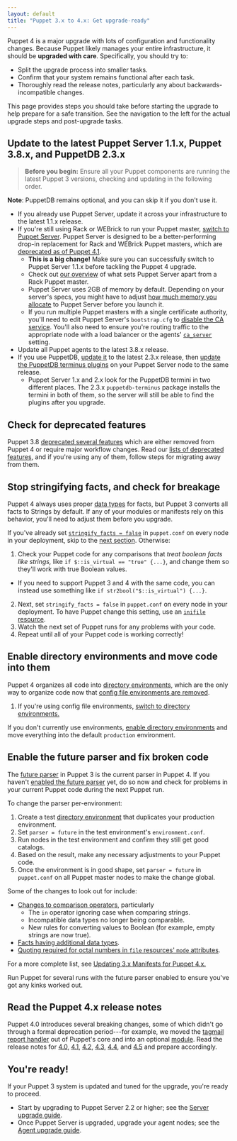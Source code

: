```yaml
---
layout: default
title: "Puppet 3.x to 4.x: Get upgrade-ready"
---
```


Puppet 4 is a major upgrade with lots of configuration and functionality changes. Because Puppet likely manages your entire infrastructure, it should be **upgraded with care**. Specifically, you should try to:

* Split the upgrade process into smaller tasks.
* Confirm that your system remains functional after each task.
* Thoroughly read the release notes, particularly any about backwards-incompatible changes.

This page provides steps you should take before starting the upgrade to help prepare for a safe transition. See the navigation to the left for the actual upgrade steps and post-upgrade tasks.

## Update to the latest Puppet Server 1.1.x, Puppet 3.8.x, and PuppetDB 2.3.x

>**Before you begin:** Ensure all your Puppet components are running the latest Puppet 3 versions, checking and updating in the following order.

**Note**: PuppetDB remains optional, and you can skip it if you don't use it.

- If you already use Puppet Server, update it across your infrastructure to the latest 1.1.x release.
- If you're still using Rack or WEBrick to run your Puppet master, [switch to Puppet Server](/puppetserver/1.1/install_from_packages.html). Puppet Server is designed to be a better-performing drop-in replacement for Rack and WEBrick Puppet masters, which are [deprecated as of Puppet 4.1](/puppet/4.1/reference/release_notes.html#deprecated-rack-and-webrick-web-servers-for-puppet-master).
  - **This is a big change!** Make sure you can successfully switch to Puppet Server 1.1.x before tackling the Puppet 4 upgrade.
  - Check out [our overview](/puppetserver/1.1/puppetserver_vs_passenger.html) of what sets Puppet Server apart from a Rack Puppet master.
  - Puppet Server uses 2GB of memory by default. Depending on your server's specs, you might have to adjust [how much memory you allocate](/puppetserver/1.1/install_from_packages.html#memory-allocation) to Puppet Server before you launch it.
  - If you run multiple Puppet masters with a single certificate authority, you'll need to edit Puppet Server's `bootstrap.cfg` to [disable the CA service](/puppetserver/1.1/external_ca_configuration.html#disabling-the-internal-puppet-ca-service). You'll also need to ensure you're routing traffic to the appropriate node with a load balancer or the agents' [`ca_server`](./configuration.html#caserver) setting.
- Update all Puppet agents to the latest 3.8.x release.
- If you use PuppetDB, [update it](/puppetdb/2.3/upgrade.html) to the latest 2.3.x release, then [update the PuppetDB terminus plugins](/puppetdb/2.3/upgrade.html#upgrading-the-terminus-plugins) on your Puppet Server node to the same release.
    - Puppet Server 1.x and 2.x look for the PuppetDB termini in two different places. The 2.3.x `puppetdb-terminus` package installs the termini in both of them, so the server will still be able to find the plugins after you upgrade.

## Check for deprecated features

[deprecations]: /puppet/3.8/reference/deprecated_summary.html

Puppet 3.8 [deprecated several features][deprecations] which are either removed from Puppet 4 or require major workflow changes. Read our [lists of deprecated features][deprecations], and if you're using any of them, follow steps for migrating away from them.

## Stop stringifying facts, and check for breakage

Puppet 4 always uses proper [data types](./lang_data.html) for facts, but Puppet 3 converts all facts to Strings by default. If any of your modules or manifests rely on this behavior, you'll need to adjust them before you upgrade.

If you've already set [`stringify_facts = false`](/puppet/3.8/reference/deprecated_settings.html#stringifyfacts--true) in `puppet.conf` on every node in your deployment, skip to the [next section](#enable-directory-environments-and-move-code-into-them). Otherwise:

1. Check your Puppet code for any comparisons that _treat boolean facts like strings,_ like `if $::is_virtual == "true" {...}`, and change them so they'll work with true Boolean values.
  - If you need to support Puppet 3 and 4 with the same code, you can instead use something like `if str2bool("$::is_virtual") {...}`.
2. Next, set `stringify_facts = false` in `puppet.conf` on every node in your deployment. To have Puppet change this setting, use an [`inifile` resource](https://forge.puppetlabs.com/puppetlabs/inifile).
3. Watch the next set of Puppet runs for any problems with your code.
4. Repeat until all of your Puppet code is working correctly!

## Enable directory environments and move code into them

Puppet 4 organizes all code into [directory environments](./environments.html), which are the only way to organize code now that [config file environments are removed](/puppet/3.8/reference/environments_classic.html#config-file-environments-are-deprecated).

[envs_config]: /puppet/3.8/reference/environments_configuring.html

1. If you're using config file environments, [switch to directory environments.][envs_config]

If you don't currently use environments, [enable directory environments][envs_config] and move everything into the default `production` environment.

## Enable the future parser and fix broken code

The [future parser](/puppet/3.8/reference/experiments_future.html) in Puppet 3 is the current parser in Puppet 4. If you haven't [enabled the future parser](/puppet/3.8/reference/experiments_future.html#enabling-the-future-parser) yet, do so now and check for problems in your current Puppet code during the next Puppet run.

To change the parser per-environment:

1. Create a test [directory environment](./environments.html) that duplicates your production environment.
2. Set `parser = future` in the test environment's `environment.conf`.
3. Run nodes in the test environment and confirm they still get good catalogs.
4. Based on the result, make any necessary adjustments to your Puppet code.
5. Once the environment is in good shape, set `parser = future` in `puppet.conf` on all Puppet master nodes to make the change global.

Some of the changes to look out for include:

- [Changes to comparison operators](/puppet/3.8/reference/experiments_future.html#check-your-comparisons), particularly
  - The `in` operator ignoring case when comparing strings.
  - Incompatible data types no longer being comparable.
  - New rules for converting values to Boolean (for example, empty strings are now true).
- [Facts having additional data types](/puppet/3.8/reference/experiments_future.html#check-your-comparisons).
- [Quoting required for octal numbers in `file` resources' `mode` attributes](/puppet/3.8/reference/experiments_future.html#quote-any-octal-numbers-in-file-modes).

For a more complete list, see [Updating 3.x Manifests for Puppet 4.x.](./lang_updating_manifests.html)

Run Puppet for several runs with the future parser enabled to ensure you've got any kinks worked out.

## Read the Puppet 4.x release notes

Puppet 4.0 introduces several breaking changes, some of which didn't go through a formal deprecation period---for example, we moved the [tagmail report handler](/puppet/3.8/reference/lang_tags.html#sending-tagmail-reports) out of Puppet's core and into an optional [module](https://forge.puppetlabs.com/puppetlabs/tagmail). Read the release notes for [4.0](/puppet/4.0/reference/release_notes.html), [4.1](/puppet/4.1/reference/release_notes.html), [4.2](/puppet/4.2/reference/release_notes.html), [4.3](/puppet/4.3/reference/release_notes.html), [4.4](/puppet/4.4/reference/release_notes.html), and [4.5](./release_notes.html) and prepare accordingly.

## You're ready!

If your Puppet 3 system is updated and tuned for the upgrade, you're ready to proceed.

* Start by upgrading to Puppet Server 2.2 or higher; see the [Server upgrade guide](./upgrade_major_server.html).
* Once Puppet Server is upgraded, upgrade your agent nodes; see the [Agent upgrade guide](./upgrade_major_agent.html).
